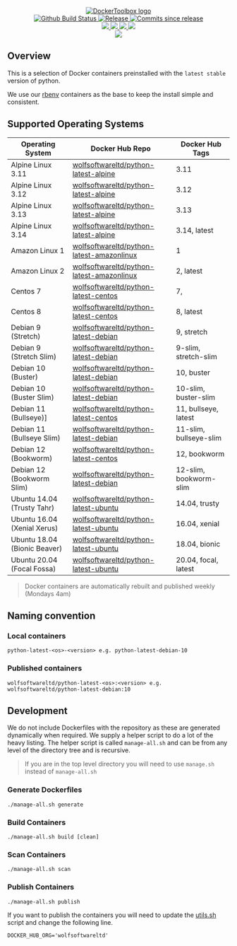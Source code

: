 <p align="center">
    <a href="https://github.com/DockerToolbox/">
        <img src="https://cdn.wolfsoftware.com/assets/images/github/organisations/dockertoolbox/black-and-white-circle-256.png" alt="DockerToolbox logo" />
    </a>
    <br />
    <a href="https://github.com/DockerToolbox/python-latest/actions/workflows/pipeline.yml">
        <img src="https://img.shields.io/github/workflow/status/DockerToolbox/python-latest/pipeline/master?style=for-the-badge" alt="Github Build Status">
    </a>
    <a href="https://github.com/DockerToolbox/python-latest/releases/latest">
        <img src="https://img.shields.io/github/v/release/DockerToolbox/python-latest?color=blue&label=Latest%20Release&style=for-the-badge" alt="Release">
    </a>
    <a href="https://github.com/DockerToolbox/python-latest/releases/latest">
        <img src="https://img.shields.io/github/commits-since/DockerToolbox/python-latest/latest.svg?color=blue&style=for-the-badge" alt="Commits since release">
    </a>
    <br />
    <a href=".github/CODE_OF_CONDUCT.md">
        <img src="https://img.shields.io/badge/Code%20of%20Conduct-blue?style=for-the-badge" />
    </a>
    <a href=".github/CONTRIBUTING.md">
        <img src="https://img.shields.io/badge/Contributing-blue?style=for-the-badge" />
    </a>
    <a href=".github/SECURITY.md">
        <img src="https://img.shields.io/badge/Report%20Security%20Concern-blue?style=for-the-badge" />
    </a>
    <a href="https://github.com/DockerToolbox/python-latest/issues">
        <img src="https://img.shields.io/badge/Get%20Support-blue?style=for-the-badge" />
    </a>
    <br />
    <a href="https://wolfsoftware.com/">
        <img src="https://img.shields.io/badge/Created%20by%20Wolf%20Software-blue?style=for-the-badge" />
    </a>
</p>

## Overview

This is a selection of Docker containers preinstalled with the `latest stable` version of python.

We use our [rbenv](https://github.com/DockerToolbox/rbenv) containers as the base to keep the install simple and consistent.

## Supported Operating Systems

| Operating System             | Docker Hub Repo                                                                                                 | Docker Hub Tags             |
| ---------------------------- | --------------------------------------------------------------------------------------------------------------- | --------------------------- |
| Alpine Linux 3.11            | [wolfsoftwareltd/python-latest-alpine](https://hub.docker.com/r/wolfsoftwareltd/python-latest-alpine)           | 3.11                        |
| Alpine Linux 3.12            | [wolfsoftwareltd/python-latest-alpine](https://hub.docker.com/r/wolfsoftwareltd/python-latest-alpine)           | 3.12                        |
| Alpine Linux 3.13            | [wolfsoftwareltd/python-latest-alpine](https://hub.docker.com/r/wolfsoftwareltd/python-latest-alpine)           | 3.13                        |
| Alpine Linux 3.14            | [wolfsoftwareltd/python-latest-alpine](https://hub.docker.com/r/wolfsoftwareltd/python-latest-alpine)           | 3.14, latest                |
| Amazon Linux 1               | [wolfsoftwareltd/python-latest-amazonlinux](https://hub.docker.com/r/wolfsoftwareltd/python-latest-amazonlinux) | 1                           |
| Amazon Linux 2               | [wolfsoftwareltd/python-latest-amazonlinux](https://hub.docker.com/r/wolfsoftwareltd/python-latest-amazonlinux) | 2, latest                   |
| Centos 7                     | [wolfsoftwareltd/python-latest-centos](https://hub.docker.com/r/wolfsoftwareltd/python-latest-centos)           | 7,                          |
| Centos 8                     | [wolfsoftwareltd/python-latest-centos](https://hub.docker.com/r/wolfsoftwareltd/python-latest-centos)           | 8, latest                   |
| Debian 9 (Stretch)           | [wolfsoftwareltd/python-latest-debian](https://hub.docker.com/r/wolfsoftwareltd/python-latest-debian)           | 9, stretch                  |
| Debian 9 (Stretch Slim)      | [wolfsoftwareltd/python-latest-debian](https://hub.docker.com/r/wolfsoftwareltd/python-latest-debian)           | 9-slim, stretch-slim        |
| Debian 10 (Buster)           | [wolfsoftwareltd/python-latest-debian](https://hub.docker.com/r/wolfsoftwareltd/python-latest-debian)           | 10, buster                  |
| Debian 10 (Buster Slim)      | [wolfsoftwareltd/python-latest-debian](https://hub.docker.com/r/wolfsoftwareltd/python-latest-debian)           | 10-slim, buster-slim        |
| Debian 11 (Bullseye)]        | [wolfsoftwareltd/python-latest-centos](https://hub.docker.com/r/wolfsoftwareltd/python-latest-centos)           | 11, bullseye, latest        |
| Debian 11 (Bullseye Slim)    | [wolfsoftwareltd/python-latest-debian](https://hub.docker.com/r/wolfsoftwareltd/python-latest-debian)           | 11-slim, bullseye-slim      |
| Debian 12 (Bookworm)         | [wolfsoftwareltd/python-latest-centos](https://hub.docker.com/r/wolfsoftwareltd/python-latest-centos)           | 12, bookworm                |
| Debian 12 (Bookworm Slim)    | [wolfsoftwareltd/python-latest-debian](https://hub.docker.com/r/wolfsoftwareltd/python-latest-debian)           | 12-slim, bookworm-slim      |
| Ubuntu 14.04 (Trusty Tahr)   | [wolfsoftwareltd/python-latest-ubuntu](https://hub.docker.com/r/wolfsoftwareltd/python-latest-ubuntu)           | 14.04, trusty               |
| Ubuntu 16.04 (Xenial Xerus)  | [wolfsoftwareltd/python-latest-ubuntu](https://hub.docker.com/r/wolfsoftwareltd/python-latest-ubuntu)           | 16.04, xenial               |
| Ubuntu 18.04 (Bionic Beaver) | [wolfsoftwareltd/python-latest-ubuntu](https://hub.docker.com/r/wolfsoftwareltd/python-latest-ubuntu)           | 18.04, bionic               |
| Ubuntu 20.04 (Focal Fossa)   | [wolfsoftwareltd/python-latest-ubuntu](https://hub.docker.com/r/wolfsoftwareltd/python-latest-ubuntu)           | 20.04, focal, latest        |

> Docker containers are automatically rebuilt and published weekly (Mondays 4am)

## Naming convention

### Local containers

```
python-latest-<os>-<version> e.g. python-latest-debian-10
```

### Published containers

```
wolfsoftwareltd/python-latest-<os>:<version> e.g. wolfsoftwareltd/python-latest-debian:10
```

## Development

We do not include Dockerfiles with the repository as these are generated dynamically when required. We supply a helper script to do a lot of the heavy listing.
The helper script is called `manage-all.sh` and can be from any level of the directory tree and is recursive.

> If you are in the top level directory you will need to use `manage.sh` instead of `manage-all.sh`

### Generate Dockerfiles

```
./manage-all.sh generate
```

### Build Containers

```
./manage-all.sh build [clean]
```

### Scan Containers

```
./manage-all.sh scan         
```

### Publish Containers

```
./manage-all.sh publish
```

If you want to publish the containers you will need to update the [utils.sh](Scripts/utils.sh#L5) script and change the following line.

```
DOCKER_HUB_ORG='wolfsoftwareltd'
```
